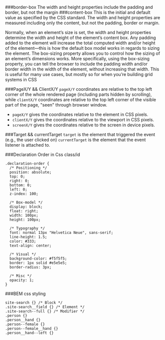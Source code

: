 ###border-box
The width and height properties include the padding and border, but not the margin
###content-box
This is the initial and default value as specified by the CSS standard. The width and height properties are measured including only the content, but not the padding, border or margin.

Normally, when an element’s size is set, the width and height properties determine the width and height of the element’s content box. Any padding added to the element will increase the total computed width and/or height of the element—this is how the default box model works in regards to sizing the element. The box-sizing property allows you to control how the sizing of an element’s dimensions works. More specifically, using the box-sizing property, you can tell the browser to include the padding width and/or border width in the width of the element, without increasing that width. This is useful for many use cases, but mostly so for when you’re building grid systems in CSS

###PageX/Y && ClientX/Y
```pageX/Y``` coordinates are relative to the top left corner of the whole rendered page (including parts hidden by scrolling),
while ```clientX/Y``` coordinates are relative to the top left corner of the visible part of the page, "seen" through browser window.

- ```pageX/Y``` gives the coordinates relative to the <html> element in CSS pixels.
- ```clientX/Y``` gives the coordinates relative to the viewport in CSS pixels.
- ```screenX/Y``` gives the coordinates relative to the screen in device pixels.

###Target && currentTarget
```target``` is the element that triggered the event (e.g., the user clicked on)
```currentTarget``` is the element that the event listener is attached to.


###Declaration Order in Css class/id

```
.declaration-order {
  /* Positioning */
  position: absolute;
  top: 0;
  right: 0;
  bottom: 0;
  left: 0;
  z-index: 100;

  /* Box-model */
  display: block;
  float: right;
  width: 100px;
  height: 100px;

  /* Typography */
  font: normal 13px "Helvetica Neue", sans-serif;
  line-height: 1.5;
  color: #333;
  text-align: center;

  /* Visual */
  background-color: #f5f5f5;
  border: 1px solid #e5e5e5;
  border-radius: 3px;

  /* Misc */
  opacity: 1;
}
```
###BEM css styling

```
site-search {} /* Block */
.site-search__field {} /* Element */
.site-search--full {} /* Modifier */
.person {}
.person__hand {}
.person--female {}
.person--female__hand {}
.person__hand--left {}
```
